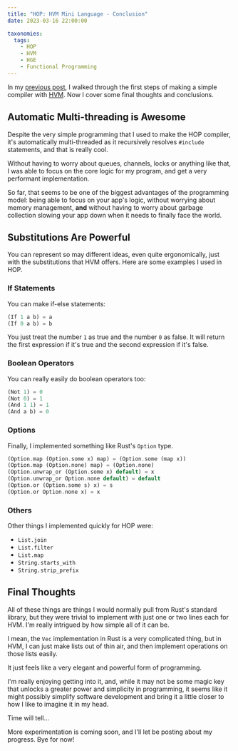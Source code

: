 ```yaml
---
title: "HOP: HVM Mini Language - Conclusion"
date: 2023-03-16 22:00:00

taxonomies:
  tags:
    - HOP
    - HVM
    - HGE
    - Functional Programming
---
```


In my [previous post](@/hop-hvm-mini-language-part-2.md), I walked through the first steps of making a simple compiler with [HVM]. Now I cover some final thoughts and conclusions.

<!-- more -->

[HVM]: https://github.com/HigherOrderCO/HVM

## Automatic Multi-threading is Awesome

Despite the very simple programming that I used to make the HOP compiler, it's automatically multi-threaded as it recursively resolves `#include` statements, and that is really cool.

Without having to worry about queues, channels, locks or anything like that, I was able to focus on the core logic for my program, and get a very performant implementation.

So far, that seems to be one of the biggest advantages of the programming model: being able to focus on your app's logic, without worrying about memory management, **and** without having to worry about garbage collection slowing your app down when it needs to finally face the world.

## Substitutions Are Powerful

You can represent so may different ideas, even quite ergonomically, just with the substitutions that HVM offers. Here are some examples I used in HOP.

### If Statements

You can make if-else statements:

```dart
(If 1 a b) = a
(If 0 a b) = b
```

You just treat the number `1` as true and the number `0` as false. It will return the first expression if it's true and the second expression if it's false.

### Boolean Operators

You can really easily do boolean operators too:

```dart
(Not 1) = 0
(Not 0) = 1
(And 1 1) = 1
(And a b) = 0
```

### Options

Finally, I implemented something like Rust's `Option` type.

```dart
(Option.map (Option.some x) map) = (Option.some (map x))
(Option.map (Option.none) map) = (Option.none)
(Option.unwrap_or (Option.some x) default) = x
(Option.unwrap_or Option.none default) = default
(Option.or (Option.some s) x) = s
(Option.or Option.none x) = x
```

### Others

Other things I implemented quickly for HOP were:

- `List.join`
- `List.filter`
- `List.map`
- `String.starts_with`
- `String.strip_prefix`

## Final Thoughts

All of these things are things I would normally pull from Rust's standard library, but they were trivial to implement with just one or two lines each for HVM. I'm really intrigued by how simple all of it can be.

I mean, the `Vec` implementation in Rust is a very complicated thing, but in HVM, I can just make lists out of thin air, and then implement operations on those lists easily.

It just feels like a very elegant and powerful form of programming.

I'm really enjoying getting into it, and, while it may not be some magic key that unlocks a greater power and simplicity in programming, it seems like it might possibly simplify software development and bring it a little closer to how I like to imagine it in my head.

Time will tell...

More experimentation is coming soon, and I'll let be posting about my progress. Bye for now!
